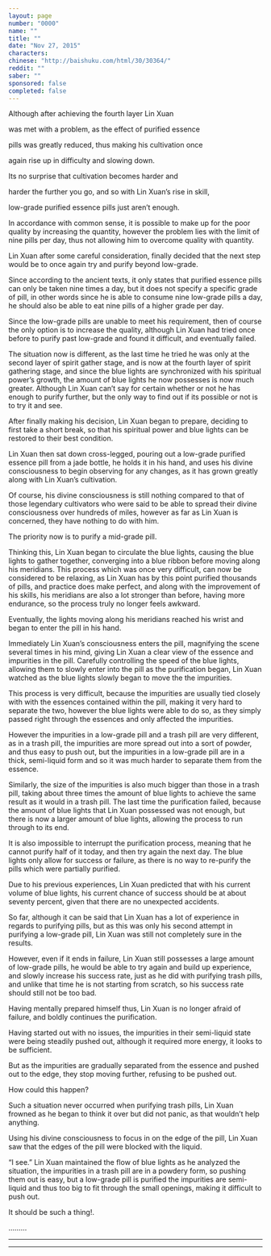 ```yaml
---
layout: page
number: "0000"
name: ""
title: ""
date: "Nov 27, 2015"
characters:
chinese: "http://baishuku.com/html/30/30364/"
reddit: ""
saber: ""
sponsored: false
completed: false
---
```


Although after achieving the fourth layer Lin Xuan

was met with a problem, as the effect of purified essence

pills was greatly reduced, thus making his cultivation once

again rise up in difficulty and slowing down.

Its no surprise that cultivation becomes harder and

harder the further you go, and so with Lin Xuan’s rise in skill,

low-grade purified essence pills just aren’t enough.

In accordance with common sense, it is possible to make up for the poor quality by increasing the quantity, however the problem lies with the limit of nine pills per day, thus not allowing him to overcome quality with quantity.

Lin Xuan after some careful consideration, finally decided that the next step would be to once again try and purify beyond low-grade.

Since according to the ancient texts, it only states that purified essence pills can only be taken nine times a day, but it does not specify a specific grade of pill, in other words since he is able to consume nine low-grade pills a day, he should also be able to eat nine pills of a higher grade per day.

Since the low-grade pills are unable to meet his requirement, then of course the only option is to increase the quality, although Lin Xuan had tried once before to purify past low-grade and found it difficult, and eventually failed.

The situation now is different, as the last time he tried he was only at the second layer of spirit gather stage, and is now at the fourth layer of spirit gathering stage, and since the blue lights are synchronized with his spiritual power’s  growth, the amount of blue lights he now possesses is now much greater. Although Lin Xuan can’t say for certain whether or not he has enough to purify further, but the only way to find out if its possible or not is to try it and see.

After finally making his decision, Lin Xuan began to prepare, deciding to first take a short break, so that his spiritual power and blue lights can be restored to their best condition.

Lin Xuan then sat down cross-legged, pouring out a  low-grade purified essence pill from a jade bottle, he holds it in his hand, and uses his divine consciousness to begin observing for any changes, as it has grown greatly along with Lin Xuan’s cultivation.

Of course, his divine consciousness is still nothing compared to that of those legendary cultivators who were said to be able to spread their divine consciousness over hundreds of miles, however as far as Lin Xuan is concerned, they have nothing to do with him.

The priority now is to purify a mid-grade pill.

Thinking this, Lin Xuan began to circulate the blue lights, causing the blue lights to gather together, converging into a blue ribbon before moving along his meridians. This process which was once very difficult, can now be considered to be relaxing, as Lin Xuan has by this point purified thousands of pills, and practice does make perfect, and along with the improvement of his skills, his meridians are also a lot stronger than before, having more endurance, so the process truly no longer feels awkward.

Eventually, the lights moving along his meridians reached his wrist and began to enter the pill in his hand.

Immediately Lin Xuan’s consciousness enters the pill, magnifying the scene several times in his mind, giving Lin Xuan a clear view of the essence and impurities in the pill. Carefully controlling the speed of the blue lights, allowing them to slowly enter into the pill as the purification began, Lin Xuan watched as the blue lights slowly began to move the the impurities.

This process is very difficult, because the impurities are usually tied closely with with the essences contained within the pill, making it very hard to separate the two, however the blue lights were able to do so, as they simply passed right through the essences and only affected the impurities.

However the impurities in a low-grade pill and a trash pill are very different, as in a trash pill, the impurities are more spread out into a sort of powder, and thus easy to push out, but the impurities in a low-grade pill are in a thick, semi-liquid form and so it was much harder to separate them from the essence.

Similarly, the size of the impurities is also much bigger than those in a trash pill, taking about three times the amount of blue lights to achieve the same result as it would in a trash pill. The last time the purification failed, because the amount of blue lights that Lin Xuan possessed was not enough, but there is now a larger amount of blue lights, allowing the process to run through to its end.

It is also impossible to interrupt the purification process, meaning that he cannot purify half of it today, and then try again the next day. The blue lights only allow for success or failure, as there is no way to re-purify the pills which were partially purified.

Due to his previous experiences, Lin Xuan predicted that with his current volume of blue lights, his current chance of success should be at about seventy percent, given that there are no unexpected accidents.

So far, although it can be said that Lin Xuan has a lot of experience in regards to purifying pills, but as this was only his second attempt in purifying a low-grade pill, Lin Xuan was still not completely sure in the results.

However, even if it ends in failure, Lin Xuan still possesses a large amount of low-grade pills, he would be able to try again and build up experience, and slowly increase his success rate, just as he did with purifying trash pills, and unlike that time he is not starting from scratch, so his success rate should still not be too bad.

Having mentally prepared himself thus, Lin Xuan is no longer afraid of failure, and boldly continues the purification.

Having started out with no issues, the impurities in their semi-liquid state were being steadily pushed out, although it required more energy, it looks to be sufficient.

But as the impurities are gradually separated from the essence and pushed out to the edge, they stop moving further, refusing to be pushed out.

How could this happen?

Such a situation never occurred when purifying trash pills, Lin Xuan frowned as he began to think it over but did not panic, as that wouldn’t help anything.

Using his divine consciousness to focus in on the edge of the pill, Lin Xuan saw that the edges of the pill were blocked with the liquid.

“I see.” Lin Xuan maintained the flow of blue lights as he analyzed the situation, the impurities in a trash pill are in a powdery form, so pushing them out is easy, but a low-grade pill is purified the impurities are semi-liquid and thus too big to fit through the small openings, making it difficult to push out.

It should be such a thing!.



………

- - -
- - -

[^1]:
